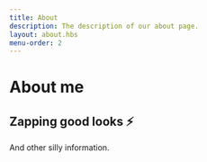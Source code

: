 ```yaml
---
title: About
description: The description of our about page.
layout: about.hbs
menu-order: 2
---
```


# About me

## Zapping good looks ⚡

And other silly information.
